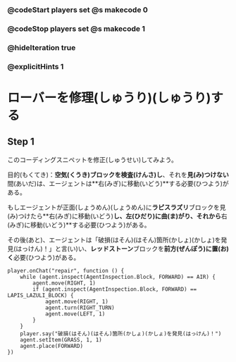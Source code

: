 ### @codeStart players set @s makecode 0
### @codeStop players set @s makecode 1

### @hideIteration true 
### @explicitHints 1


# ローバーを修理(しゅうり)(しゅうり)する
<!-- # Repair the Rover  -->

## Step 1
このコーディングスニペットを修正(しゅうせい)してみよう。<br>

目的(もくてき)：**空気(くうき)**ブロックを**検査(けんさ)し**、それを**見(み)つけない**間(あいだ)は、エージェントは**右(みぎ)に移動(いどう)**する必要(ひつよう)がある。<br>

もしエージェントが正面(しょうめん)(しょうめん)に**ラピスラズリ**ブロックを見(み)つけたら**右(みぎ)に移動(いどう)**し、**左(ひだり)に曲(ま)がり**、それから**右(みぎ)に移動(いどう)**する必要(ひつよう)がある。<br>

その後(あと)、エージェントは「破損(はそん)(はそん)箇所(かしょ)(かしょ)を発見(はっけん)！」と言(い)い、**レッドストーン**ブロックを**前方(ぜんぽう)**に**置(お)く**必要(ひつよう)がある。

<!-- Fix this coding snippet. Here is the objective: while **inspecting** for a block of **air** and **not** finding it, the Agent needs to **move right**. If the Agent finds the block of **lapis lazuli** **in front**, it needs to **move right**, **turn left**, then **move right**. After that the Agent needs to say, "Found the break!" and **place a block of redstone forward**. -->



```template
player.onChat("repair", function () {
    while (agent.inspect(AgentInspection.Block, FORWARD) == AIR) {
        agent.move(RIGHT, 1)
        if (agent.inspect(AgentInspection.Block, FORWARD) == LAPIS_LAZULI_BLOCK) {
            agent.move(RIGHT, 1)
            agent.turn(RIGHT_TURN)
            agent.move(LEFT, 1)
        }
    }
    player.say("破損(はそん)(はそん)箇所(かしょ)(かしょ)を発見(はっけん)！")
    agent.setItem(GRASS, 1, 1)
    agent.place(FORWARD)
})
```
